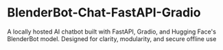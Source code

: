 # BlenderBot-Chat-FastAPI-Gradio
A locally hosted AI chatbot built with FastAPI, Gradio, and Hugging Face's BlenderBot model. Designed for clarity, modularity, and secure offline use
